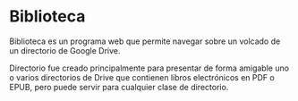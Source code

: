 # Biblioteca
Biblioteca es un programa web que permite navegar sobre un volcado de un directorio de Google Drive.

Directorio fue creado principalmente para presentar de forma amigable uno o varios directorios de Drive que contienen libros electrónicos en PDF o EPUB, pero puede servir para cualquier clase de directorio.
